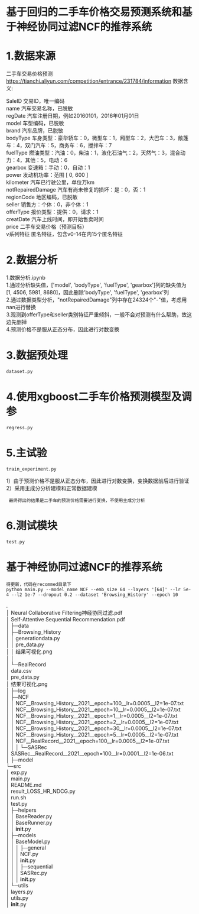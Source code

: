 # 基于回归的二手车价格交易预测系统和基于神经协同过滤NCF的推荐系统

# 1.数据来源  
二手车交易价格预测  	
https://tianchi.aliyun.com/competition/entrance/231784/information
数据含义:  

SaleID	交易ID，唯一编码  
name	汽车交易名称，已脱敏  
regDate	汽车注册日期，例如20160101，2016年01月01日  
model	车型编码，已脱敏  
brand	汽车品牌，已脱敏  
bodyType	车身类型：豪华轿车：0，微型车：1，厢型车：2，大巴车：3，敞篷车：4，双门汽车：5，商务车：6，搅拌车：7  
fuelType	燃油类型：汽油：0，柴油：1，液化石油气：2，天然气：3，混合动力：4，其他：5，电动：6  
gearbox	变速箱：手动：0，自动：1  
power	发动机功率：范围 [ 0, 600 ]  
kilometer	汽车已行驶公里，单位万km  
notRepairedDamage	汽车有尚未修复的损坏：是：0，否：1  
regionCode	地区编码，已脱敏  
seller	销售方：个体：0，非个体：1  
offerType	报价类型：提供：0，请求：1  
creatDate	汽车上线时间，即开始售卖时间  
price	二手车交易价格（预测目标）  
v系列特征	匿名特征，包含v0-14在内15个匿名特征  

# 2.数据分析   
1.数据分析.ipynb  
1.通过分析缺失值，['model', 'bodyType', 'fuelType', 'gearbox']列的缺失值为 [1, 4506, 5981, 8680]，因此删除'bodyType', 'fuelType', 'gearbox'列   
2.通过数据类型分析，"notRepairedDamage"列中存在24324个"-"值，考虑用nan进行替换   
3.观测到offerType和seller类别特征严重倾斜，一般不会对预测有什么帮助，故这边先删掉   
4.预测价格不是服从正态分布，因此进行对数变换  
	
# 3.数据预处理 
	dataset.py

# 4.使用xgboost二手车价格预测模型及调参 

	regress.py  

# 5.主试验 
	train_experiment.py

  1）由于预测价格不是服从正态分布，因此进行对数变换，变换数据前后进行验证  
  2）采用主成分分析建模和正常数据建模  
  
     最终得出的结果是二手车的预测价格需要进行变换，不使用主成分分析
  
# 6.测试模块 
	test.py
	
# 基于神经协同过滤NCF的推荐系统
	待更新，代码在recommed目录下
	python main.py --model_name NCF --emb_size 64 --layers '[64]' --lr 5e-4 --l2 1e-7 --dropout 0.2 --dataset 'Browsing_History' --epoch 10
.   
│   Neural Collaborative Filtering神经协同过滤.pdf  
│   Self-Attentive Sequential Recommendation.pdf  
│
├─data  
│    ├─Browsing_History  
│    │      generationdata.py  
│    │      pre_data.py  
│    │      结果可视化.png  
│    │  
│    └─RealRecord   
│            data.csv  
│            pre_data.py  
│            结果可视化.png  
│ 
├─log  
│  ├─NCF  
│  │      NCF__Browsing_History__2021__epoch=100__lr=0.0005__l2=1e-07.txt  
│  │      NCF__Browsing_History__2021__epoch=10__lr=0.0005__l2=1e-07.txt  
│  │      NCF__Browsing_History__2021__epoch=1__lr=0.0005__l2=1e-07.txt  
│  │      NCF__Browsing_History__2021__epoch=2__lr=0.0005__l2=1e-07.txt  
│  │      NCF__Browsing_History__2021__epoch=30__lr=0.0005__l2=1e-07.txt  
│  │      NCF__Browsing_History__2021__epoch=5__lr=0.0005__l2=1e-07.txt  
│  │      NCF__RealRecord__2021__epoch=100__lr=0.0005__l2=1e-07.txt  
│  │
│  └─SASRec  
│          SASRec__RealRecord__2021__epoch=100__lr=0.0001__l2=1e-06.txt  
│
├─model  
└─src  
    │  exp.py  
    │  main.py  
    │  README.md  
    │  result_LOSS_HR_NDCG.py  
    │  run.sh  
    │  test.py  
    │ 
    ├─helpers  
    │  │  BaseReader.py  
    │  │  BaseRunner.py  
    │  │  __init__.py  
    │ 
    ├─models  
    │  │  BaseModel.py  
    │  │ 
    │  ├─general  
    │  │  │  NCF.py   
    │  │  │  __init__.py   
    │  │
    │  ├─sequential  
    │  │  │  SASRec.py  
    │  │  │  __init__.py  
    │ 
    └─utils  
        │  layers.py  
        │  utils.py  
        │  __init__.py  
	
